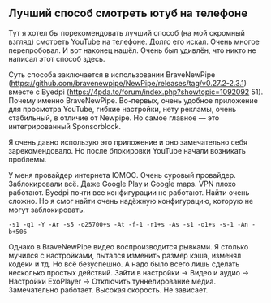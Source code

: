 ## Лучший способ смотреть ютуб на телефоне
Тут я хотел бы порекомендовать лучший способ (на мой скромный взгляд) смотреть YouTube на телефоне. Долго его искал. Очень многое перепробовал. И вот наконец нашёл. Очень был удивлён, что никто не написал этот способ здесь.

Суть способа заключается в использовании BraveNewPipe (https://github.com/bravenewpipe/NewPipe/releases/tag/v0.27.2-2.3.1) вместе с Byedpi (https://4pda.to/forum/index.php?showtopic=1092092 51).
Почему именно BraveNewPipe. Во-первых, очень удобное приложение для просмотра YouTube, гибкие настройки, нету рекламы, очень стабильный, в отличие от Newpipe. Но самое главное — это интегрированный Sponsorblock.

Я очень давно использую это приложение и оно замечательно себя зарекомендовало. Но после блокировки YouTube начали возникать проблемы.

У меня провайдер интернета ЮМОС. Очень суровый провайдер. Заблокировали всё. Даже Google Play и Google maps. VPN плохо работают. Byedpi почти все конфигурации не работают. Найти очень сложно.
Но я смог найти очень надёжную конфигурацию, которую не могут заблокировать.

```
-s1 -q1 -Y -Ar -s5 -o25700+s -At -f-1 -r1+s -As -s1 -o1+s -s-1 -An -b+506
```

Однако в BraveNewPipe видео воспроизводится рывками. Я столько мучился с настройками, пытался изменить размер кэша, изменял кодеки и тд. Но всё безуспешно.
А надо было всего лишь сделать несколько простых действий. Зайти в настройки → Видео и аудио → Настройки ExoPlayer → Отключить туннелирование медиа.
Замечательно работает. Высокая скорость. Не зависает.
